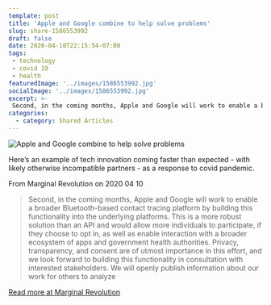 ```yaml
---
template: post
title: 'Apple and Google combine to help solve problems'
slug: share-1586553992
draft: false
date: 2020-04-10T22:15:54-07:00
tags:
 - technology
 - covid 19
 - health
featuredImage: '../images/1586553992.jpg'
socialImage: '../images/1586553992.jpg'
excerpt: >-
 Second, in the coming months, Apple and Google will work to enable a broader Bluetooth-based contact tracing platform by building this functionality into the underlying platforms. This is a more robust solution than an API and would allow more individuals to participate, if they choose to opt in, as well as enable interaction with a broader ecosystem of apps and government health authorities. Privacy, transparency, and consent are of utmost importance in this effort, and we look forward to building this functionality in consultation with interested stakeholders. We will openly publish information about our work for others to analyze
categories:
  - category: Shared Articles
---
```

![Apple and Google combine to help solve problems]('../images/1586553992.jpg')

Here’s an example of tech innovation coming faster than expected - with likely otherwise incompatible partners - as a response to covid pandemic.

From Marginal Revolution on 2020 04 10
> Second, in the coming months, Apple and Google will work to enable a broader Bluetooth-based contact tracing platform by building this functionality into the underlying platforms. This is a more robust solution than an API and would allow more individuals to participate, if they choose to opt in, as well as enable interaction with a broader ecosystem of apps and government health authorities. Privacy, transparency, and consent are of utmost importance in this effort, and we look forward to building this functionality in consultation with interested stakeholders. We will openly publish information about our work for others to analyze

[Read more at Marginal Revolution](http://marginalrevolution.com/marginalrevolution/2020/04/apple-and-google-combine-to-help-solve-problems.html)
